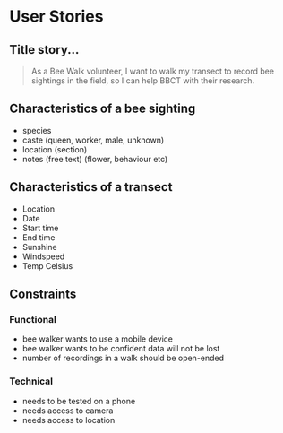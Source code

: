 # User Stories

## Title story...

> As a Bee Walk volunteer, I want to walk my transect to record bee sightings in the field, so I can help BBCT with their research.

## Characteristics of a bee sighting

- species
- caste (queen, worker, male, unknown)
- location (section)
- notes (free text) (flower, behaviour etc)

## Characteristics of a transect

- Location
- Date
- Start time
- End time
- Sunshine
- Windspeed
- Temp Celsius

## Constraints

### Functional

- bee walker wants to use a mobile device
- bee walker wants to be confident data will not be lost
- number of recordings in a walk should be open-ended

### Technical

- needs to be tested on a phone
- needs access to camera
- needs access to location